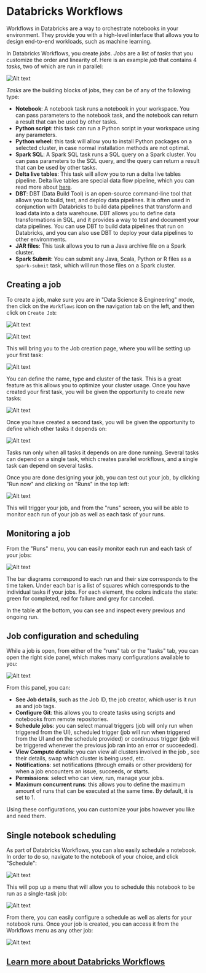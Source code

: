 # Databricks Workflows

Workflows in Databricks are a way to orchestrate notebooks in your environment. They provide you with a high-level interface that allows you to design end-to-end workloads, such as machine learning.

In Databricks Workflows, you create _jobs_. _Jobs_ are a list of _tasks_ that you customize the order and linearity of. Here is an example _job_ that contains 4 _tasks_, two of which are run in parallel:

![Alt text](ExWorkflow.png)

_Tasks_ are the building blocks of jobs, they can be of any of the following type:

- **Notebook**: A notebook task runs a notebook in your workspace. You can pass parameters to the notebook task, and the notebook can return a result that can be used by other tasks.
- **Python script**: this task can run a Python script in your workspace using any parameters.
- **Python wheel**: this task will allow you to install Python packages on a selected cluster, in case normal installation methods are not optimal.
- **Spark SQL**: A Spark SQL task runs a SQL query on a Spark cluster. You can pass parameters to the SQL query, and the query can return a result that can be used by other tasks.
- **Delta live tables**: This task will allow you to run a delta live tables pipeline. Delta live tables are special data flow pipeline, which you can read more about [here](https://www.databricks.com/product/delta-live-tables).
- **DBT**: DBT (Data Build Tool) is an open-source command-line tool that allows you to build, test, and deploy data pipelines. It is often used in conjunction with Databricks to build data pipelines that transform and load data into a data warehouse. DBT allows you to define data transformations in SQL, and it provides a way to test and document your data pipelines. You can use DBT to build data pipelines that run on Databricks, and you can also use DBT to deploy your data pipelines to other environments.
- **JAR files**: This task allows you to run a Java archive file on a Spark cluster.
- **Spark Submit**: You can submit any Java, Scala, Python or R files as a `spark-submit` task, which will run those files on a Spark cluster.

## **Creating a job**

To create a job, make sure you are in "Data Science & Engineering" mode, then click on the `Workflows` icon on the navigation tab on the left, and then click on `Create Job`:

![Alt text](TabWorkflow.png)

![Alt text](CreateWorkflow.png)

This will bring you to the Job creation page, where you will be setting up your first task:

![Alt text](TaskWorkflow.png)

You can define the name, type and cluster of the task. This is a great feature as this allows you to optimize your cluster usage. Once you have created your first task, you will be given the opportunity to create new tasks:

![Alt text](NewTaskWorkflow.png)

Once you have created a second task, you will be given the opportunity to define which other tasks it depends on:

![Alt text](DependencyWorkflow.png)

Tasks run only when all tasks it depends on are done running. Several tasks can depend on a single task, which creates parallel workflows, and a single task can depend on several tasks.

Once you are done designing your job, you can test out your job, by clicking "Run now" and clicking on "Runs" in the top left:

![Alt text](RunWorkflow.png)

This will trigger your job, and from the "runs" screen, you will be able to monitor each run of your job as well as each task of your runs.

## **Monitoring a job**

From the "Runs" menu, you can easily monitor each run and each task of your jobs:

![Alt text](MonitorWorkflow.png)

The bar diagrams correspond to each run and their size corresponds to the time taken. Under each bar is a list of squares which corresponds to the individual tasks if your jobs. For each element, the colors indicate the state: green for completed, red for failure and grey for canceled.

In the table at the bottom, you can see and inspect every previous and ongoing run.

## **Job configuration and scheduling**

While a job is open, from either of the "runs" tab or the "tasks" tab, you can open the right side panel, which makes many configurations available to you:

![Alt text](ConfigWorkflow.png)

From this panel, you can:

- **See Job details**, such as the Job ID, the job creator, which user is it run as and job tags.
- **Configure Git**: this allows you to create tasks using scripts and notebooks from remote repositories.
- **Schedule jobs**: you can select manual triggers (job will only run when triggered from the UI), scheduled trigger (job will run when triggered from the UI and on the schedule provided) or continuous trigger (job will be triggered whenever the previous job ran into an error or succeeded).
- **View Compute details**: you can view all clusters involved in the job
  , see their details, swap which cluster is being used, etc.
- **Notifications**: set notifications (through emails or other providers) for when a job encounters an issue, succeeds, or starts.
- **Permissions**: select who can view, run, manage your jobs.
- **Maximum concurrent runs**: this allows you to define the maximum amount of runs that can be executed at the same time. By default, it is set to 1.

Using these configurations, you can customize your jobs however you like and need them.

## **Single notebook scheduling**

As part of Databricks Workflows, you can also easily schedule a notebook. In order to do so, navigate to the notebook of your choice, and click "Schedule":

![Alt text](ScheduleWorkflow.png)

This will pop up a menu that will allow you to schedule this notebook to be run as a single-task job:

![Alt text](NotebookWorkflow.png)

From there, you can easily configure a schedule as well as alerts for your notebook runs. Once your job is created, you can access it from the Workflows menu as any other job:

![Alt text](NbJobWorkflow.png)

## **[Learn more about Databricks Workflows](https://docs.databricks.com/workflows/index.html)**
